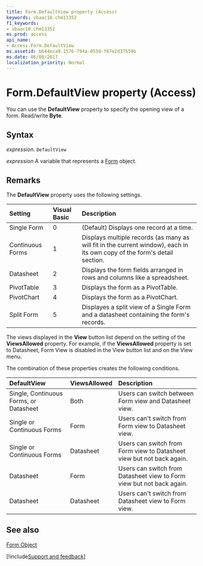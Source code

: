```yaml
---
title: Form.DefaultView property (Access)
keywords: vbaac10.chm13352
f1_keywords:
- vbaac10.chm13352
ms.prod: access
api_name:
- Access.Form.DefaultView
ms.assetid: bb44eca9-1576-794a-0558-f67e2d37559b
ms.date: 06/08/2017
localization_priority: Normal
---
```



# Form.DefaultView property (Access)

You can use the  **DefaultView** property to specify the opening view of a form. Read/write **Byte**.


## Syntax

_expression_. `DefaultView`

_expression_ A variable that represents a [Form](Access.Form.md) object.


## Remarks

The  **DefaultView** property uses the following settings.



|**Setting**|**Visual Basic**|**Description**|
|:-----|:-----|:-----|
|Single Form|0|(Default) Displays one record at a time.|
|Continuous Forms|1|Displays multiple records (as many as will fit in the current window), each in its own copy of the form's detail section.|
|Datasheet|2|Displays the form fields arranged in rows and columns like a spreadsheet.|
|PivotTable|3|Displays the form as a PivotTable.|
|PivotChart|4|Displays the form as a PivotChart.|
|Split Form|5|Displayes a split view of a Single Form and a datasheet containing the form's records.|

The views displayed in the  **View** button list depend on the setting of the **ViewsAllowed** property. For example, if the **ViewsAllowed** property is set to Datasheet, Form View is disabled in the View button list and on the View menu.

The combination of these properties creates the following conditions.



|**DefaultView**|**ViewsAllowed**|**Description**|
|:-----|:-----|:-----|
|Single, Continuous Forms, or Datasheet|Both|Users can switch between Form view and Datasheet view.|
|Single or Continuous Forms|Form|Users can't switch from Form view to Datasheet view.|
|Single or Continuous Forms|Datasheet|Users can switch from Form view to Datasheet view but not back again.|
|Datasheet|Form|Users can switch from Datasheet view to Form view but not back again.|
|Datasheet|Datasheet|Users can't switch from Datasheet view to Form view.|

## See also


[Form Object](Access.Form.md)

[!include[Support and feedback](~/includes/feedback-boilerplate.md)]